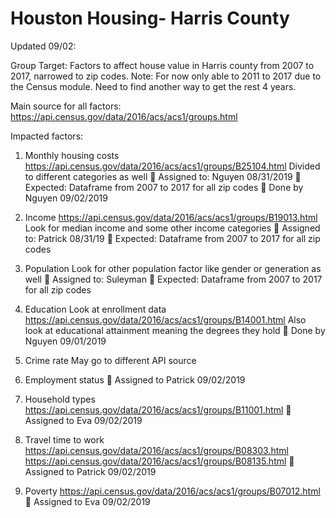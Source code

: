 # Houston Housing- Harris County

Updated 09/02:

Group Target: Factors to affect house value in Harris county from 2007 to 2017, narrowed to zip codes. Note: For now only able to 2011 to 2017 due to the Census module. Need to find another way to get the rest 4 years.

Main source for all factors:
https://api.census.gov/data/2016/acs/acs1/groups.html

Impacted factors:
1.	Monthly housing costs
https://api.census.gov/data/2016/acs/acs1/groups/B25104.html
Divided to different categories as well
	Assigned to: Nguyen 08/31/2019
	Expected: Dataframe from 2007 to 2017 for all zip codes
	Done by Nguyen 09/02/2019

2.	Income
https://api.census.gov/data/2016/acs/acs1/groups/B19013.html
Look for median income and some other income categories
	Assigned to: Patrick 08/31/19
	Expected: Dataframe from 2007 to 2017 for all zip codes

3.	Population
Look for other population factor like gender or generation as well
	Assigned to: Suleyman
	Expected: Dataframe from 2007 to 2017 for all zip codes

4.	Education
Look at enrollment data
https://api.census.gov/data/2016/acs/acs1/groups/B14001.html
Also look at educational attainment meaning the degrees they hold
	Done by Nguyen 09/01/2019

5.	Crime rate
May go to different API source

6.	Employment status
	Assigned to Patrick 09/02/2019

7.	Household types
https://api.census.gov/data/2016/acs/acs1/groups/B11001.html
	Assigned to Eva 09/02/2019

8.	Travel time to work
https://api.census.gov/data/2016/acs/acs1/groups/B08303.html
https://api.census.gov/data/2016/acs/acs1/groups/B08135.html
	Assigned to Patrick 09/02/2019

9.	Poverty
https://api.census.gov/data/2016/acs/acs1/groups/B07012.html
	Assigned to Eva 09/02/2019

